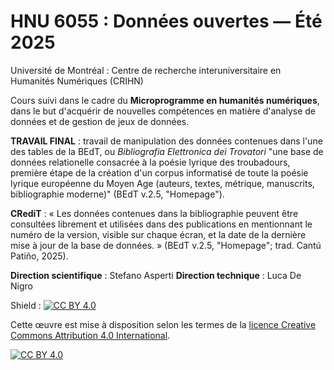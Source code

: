 # HNU 6055 : Données ouvertes — Été 2025
Université de Montréal : Centre de recherche interuniversitaire en Humanités Numériques (CRIHN)

Cours suivi dans le cadre du **Microprogramme en humanités numériques**, dans le but d'acquérir de nouvelles compétences en matière d'analyse de données et de gestion de jeux de données.

**TRAVAIL FINAL** : travail de manipulation des données contenues dans l'une des tables de la BEdT, ou _Bibliografia Elettronica dei Trovatori_ "une base de données relationelle consacrée à la poésie lyrique des troubadours, première étape de la création d'un corpus informatisé de toute la poésie lyrique européenne du Moyen Age (auteurs, textes, métrique, manuscrits, bibliographie moderne)" (BEdT v.2.5, "Homepage").

**CRediT** : « Les données contenues dans la bibliographie peuvent être consultées librement et utilisées dans des publications en mentionnant le numéro de la version, visible sur chaque écran, et la date de la dernière mise à jour de la base de données. » (BEdT v.2.5, "Homepage"; trad. Cantú Patiño, 2025).

**Direction scientifique** : Stefano Asperti
**Direction technique** : Luca De Nigro

Shield : [![CC BY 4.0][cc-by-shield]][cc-by]

Cette œuvre est mise à disposition selon les termes de la
[licence Creative Commons Attribution 4.0 International][cc-by].

[![CC BY 4.0][cc-by-image]][cc-by]

[cc-by]: https://creativecommons.org/licenses/by/4.0/deed.fr
[cc-by-image]: https://i.creativecommons.org/l/by/4.0/88x31.png
[cc-by-shield]: https://img.shields.io/badge/License-CC%20BY%204.0-lightgrey.svg

